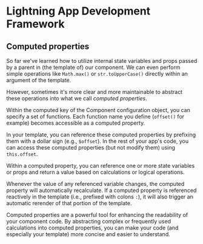 # Lightning App Development Framework

## Computed properties

So far we've learned how to utilize internal state variables and props passed by a parent in (the template of) our component.
We can even perform simple operations like `Math.max()` or `str.toUpperCase()` directly within an argument of the template.

However, sometimes it's more clear and more maintainable to abstract these operations into what we call _computed properties_.

Within the computed key of the Component configuration object, you can specify a set of functions. Each function name you define (`offset()` for example) becomes accessible as a computed property.

In your template, you can reference these computed properties by prefixing them with a dollar sign (e.g., `$offset`). In the rest of your app's code, you can access these computed properties (but not modify them) using `this.offset`.

Within a computed property, you can reference one or more state variables or props and return a value based on calculations or logical operations.

Whenever the value of any referenced variable changes, the computed property will automatically recalculate. If a computed property is referenced reactively in the template (i.e., prefixed with colons `:`), it will also trigger an automatic rerender of that portion of the template.

Computed properties are a powerful tool for enhancing the readability of your component code. By abstracting complex or frequently used calculations into computed properties, you can make your code (and especially your template) more concise and easier to understand.
